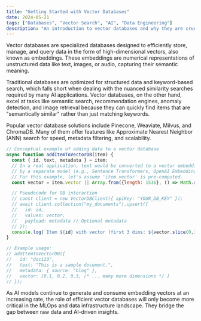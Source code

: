 ```yaml
---
title: "Getting Started with Vector Databases"
date: 2024-05-21
tags: ["Databases", "Vector Search", "AI", "Data Engineering"]
description: "An introduction to vector databases and why they are crucial for modern AI applications like semantic search and recommendation systems."
---
```


Vector databases are specialized databases designed to efficiently store, manage, and query data in the form of high-dimensional vectors, also known as embeddings. These embeddings are numerical representations of unstructured data like text, images, or audio, capturing their semantic meaning.

Traditional databases are optimized for structured data and keyword-based search, which falls short when dealing with the nuanced similarity searches required by many AI applications. Vector databases, on the other hand, excel at tasks like semantic search, recommendation engines, anomaly detection, and image retrieval because they can quickly find items that are "semantically similar" rather than just matching keywords.

Popular vector database solutions include Pinecone, Weaviate, Milvus, and ChromaDB. Many of them offer features like Approximate Nearest Neighbor (ANN) search for speed, metadata filtering, and scalability.

```javascript
// Conceptual example of adding data to a vector database
async function addItemToVectorDB(item) {
  const { id, text, metadata } = item;
  // In a real application, text would be converted to a vector embedding
  // by a separate model (e.g., Sentence Transformers, OpenAI Embeddings)
  // For this example, let's assume 'item.vector' is pre-computed.
  const vector = item.vector || Array.from({length: 1536}, () => Math.random());

  // Pseudocode for DB interaction
  // const client = new VectorDBClient({ apiKey: "YOUR_DB_KEY" });
  // await client.collection("my_documents").upsert({
  //   id: id,
  //   values: vector,
  //   payload: metadata // Optional metadata
  // });
  console.log(`Item ${id} with vector (first 3 dims: ${vector.slice(0,3).join(', ')}...) conceptually added.`);
}

// Example usage:
// addItemToVectorDB({ 
//   id: "doc123", 
//   text: "This is a sample document.", 
//   metadata: { source: "blog" },
//   vector: [0.1, 0.2, 0.3, /* ... many more dimensions */ ] 
// });
```

As AI models continue to generate and consume embedding vectors at an increasing rate, the role of efficient vector databases will only become more critical in the MLOps and data infrastructure landscape. They bridge the gap between raw data and AI-driven insights.
